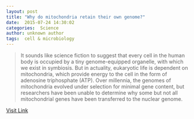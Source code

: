 ```yaml
---
layout: post
title: "Why do mitochondria retain their own genome?"
date:  2015-07-24 14:30:02 
categories:  Science     
author: unknown author
tags:  cell & microbiology                                                                                                                                                                                                                                                                                                                                                                                                                                                                                                                                                                                                                                                                                                                                                                            
---
```



> It sounds like science fiction to suggest that every cell in the human body is occupied by a tiny genome-equipped organelle, with which we exist in symbiosis. But in actuality, eukaryotic life is dependent on mitochondria, which provide energy to the cell in the form of adenosine triphosphate (ATP). Over millennia, the genomes of mitochondria evolved under selection for minimal gene content, but researchers have been unable to determine why some but not all mitochondrial genes have been transferred to the nuclear genome.

[Visit Link](http://phys.org/news/2015-07-mitochondria-retain-genome.html)
